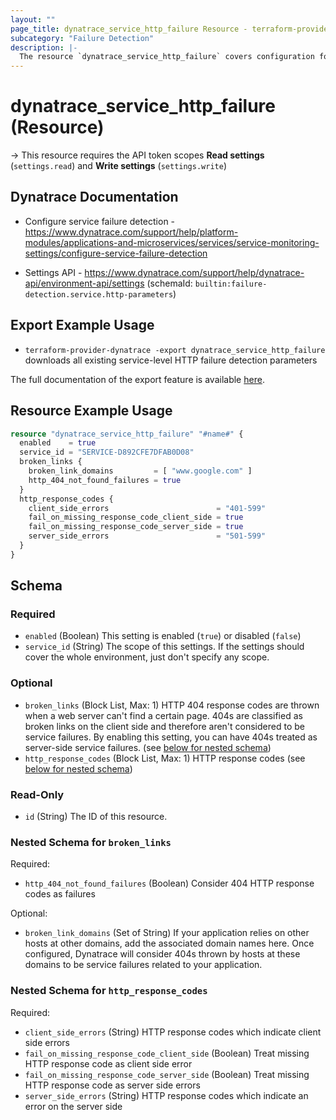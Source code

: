 ```yaml
---
layout: ""
page_title: dynatrace_service_http_failure Resource - terraform-provider-dynatrace"
subcategory: "Failure Detection"
description: |-
  The resource `dynatrace_service_http_failure` covers configuration for service-level HTTP failure detection parameters
---
```


# dynatrace_service_http_failure (Resource)

-> This resource requires the API token scopes **Read settings** (`settings.read`) and **Write settings** (`settings.write`)

## Dynatrace Documentation

- Configure service failure detection - https://www.dynatrace.com/support/help/platform-modules/applications-and-microservices/services/service-monitoring-settings/configure-service-failure-detection

- Settings API - https://www.dynatrace.com/support/help/dynatrace-api/environment-api/settings (schemaId: `builtin:failure-detection.service.http-parameters`)

## Export Example Usage

- `terraform-provider-dynatrace -export dynatrace_service_http_failure` downloads all existing service-level HTTP failure detection parameters

The full documentation of the export feature is available [here](https://registry.terraform.io/providers/dynatrace-oss/dynatrace/latest/docs/guides/export-v2).

## Resource Example Usage

```terraform
resource "dynatrace_service_http_failure" "#name#" {
  enabled    = true
  service_id = "SERVICE-D892CFE7DFAB0D08"
  broken_links {
    broken_link_domains         = [ "www.google.com" ]
    http_404_not_found_failures = true
  }
  http_response_codes {
    client_side_errors                        = "401-599"
    fail_on_missing_response_code_client_side = true
    fail_on_missing_response_code_server_side = true
    server_side_errors                        = "501-599"
  }
}
```

<!-- schema generated by tfplugindocs -->
## Schema

### Required

- `enabled` (Boolean) This setting is enabled (`true`) or disabled (`false`)
- `service_id` (String) The scope of this settings. If the settings should cover the whole environment, just don't specify any scope.

### Optional

- `broken_links` (Block List, Max: 1) HTTP 404 response codes are thrown when a web server can't find a certain page. 404s are classified as broken links on the client side and therefore aren't considered to be service failures. By enabling this setting, you can have 404s treated as server-side service failures. (see [below for nested schema](#nestedblock--broken_links))
- `http_response_codes` (Block List, Max: 1) HTTP response codes (see [below for nested schema](#nestedblock--http_response_codes))

### Read-Only

- `id` (String) The ID of this resource.

<a id="nestedblock--broken_links"></a>
### Nested Schema for `broken_links`

Required:

- `http_404_not_found_failures` (Boolean) Consider 404 HTTP response codes as failures

Optional:

- `broken_link_domains` (Set of String) If your application relies on other hosts at other domains, add the associated domain names here. Once configured, Dynatrace will consider 404s thrown by hosts at these domains to be service failures related to your application.


<a id="nestedblock--http_response_codes"></a>
### Nested Schema for `http_response_codes`

Required:

- `client_side_errors` (String) HTTP response codes which indicate client side errors
- `fail_on_missing_response_code_client_side` (Boolean) Treat missing HTTP response code as client side error
- `fail_on_missing_response_code_server_side` (Boolean) Treat missing HTTP response code as server side errors
- `server_side_errors` (String) HTTP response codes which indicate an error on the server side
 